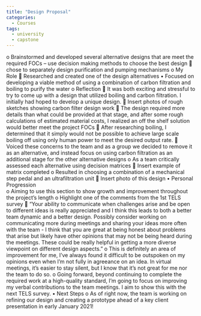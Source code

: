```yaml
---
title: "Design Proposal"
categories:
  - Courses
tags:
  - university
  - capstone
---
```

o	Brainstormed and developed several alternative designs that are meet the required FOCs – use decision making methods to choose the best design
	chose to separately design purification and pumping mechanisms
o	My Role
	Researched and created one of the design alternatives
•	Focused on developing a viable method of using a combination of carbon filtration and boiling to purify the water
o	Reflection
	It was both exciting and stressful to try to come up with a design that utilized boiling and carbon filtration. I initially had hoped to develop a unique design. 
	Insert photos of rough sketches showing carbon filter design work
	The design required more details than what could be provided at that stage, and after some rough calculations of estimated material costs, I realized an off the shelf solution would better meet the project FOCs
	After researching boiling, I determined that it simply would not be possible to achieve large scale boiling off using only human power to meet the desired output rate.
	Voiced these concerns to the team and as a group we decided to remove it as an alternative, and instead focus on using carbon filtration as an additional stage for the other alternative designs
o	As a team critically assessed each alternative using decision matrices 
	Insert example of matrix completed
o	Resulted in choosing a combination of a mechanical step pedal and an ultrafiltration unit
	Insert photo of this design 
•	Personal Progression	
o	Aiming to use this section to show growth and improvement throughout the project’s length
o	Highlight one of the comments from the 1st TELS survey 
	“Your ability to communicate when challenges arise and be open to different ideas is really appreciated and I think this leads to both a better team dynamic and a better design. Possibly consider working on communicating more during meetings and sharing your ideas more often with the team - I think that you are great at being honest about problems that arise but likely have other opinions that may not be being heard during the meetings. These could be really helpful in getting a more diverse viewpoint on different design aspects.”
o	This is definitely an area of improvement for me, I’ve always found it difficult to be outspoken on my opinions even when I’m not fully in agreeance on an idea. In virtual meetings, it’s easier to stay silent, but I know that it’s not great for me nor the team to do so.
o	Going forward, beyond continuing to complete the required work at a high-quality standard, I’m going to focus on improving my verbal contributions to the team meetings. I aim to show this with the next TELS survey.
•	Next Steps
o	As of right now, the team is working on refining our design and creating a prototype ahead of a key client presentation in early January 2021!

